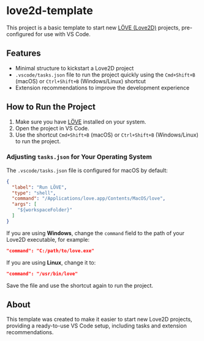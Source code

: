 # love2d-template

This project is a basic template to start new [LÖVE (Love2D)](https://love2d.org/) projects, pre-configured for use with VS Code.

## Features
- Minimal structure to kickstart a Love2D project
- `.vscode/tasks.json` file to run the project quickly using the `Cmd+Shift+B` (macOS) or `Ctrl+Shift+B` (Windows/Linux) shortcut
- Extension recommendations to improve the development experience

## How to Run the Project

1. Make sure you have [LÖVE](https://love2d.org/) installed on your system.
2. Open the project in VS Code.
3. Use the shortcut `Cmd+Shift+B` (macOS) or `Ctrl+Shift+B` (Windows/Linux) to run the project.

### Adjusting `tasks.json` for Your Operating System

The `.vscode/tasks.json` file is configured for macOS by default:
```json
{
  "label": "Run LÖVE",
  "type": "shell",
  "command": "/Applications/love.app/Contents/MacOS/love",
  "args": [
    "${workspaceFolder}"
  ]
}
```

If you are using **Windows**, change the `command` field to the path of your Love2D executable, for example:
```json
"command": "C:/path/to/love.exe"
```

If you are using **Linux**, change it to:
```json
"command": "/usr/bin/love"
```

Save the file and use the shortcut again to run the project.

## About

This template was created to make it easier to start new Love2D projects, providing a ready-to-use VS Code setup, including tasks and extension recommendations.
